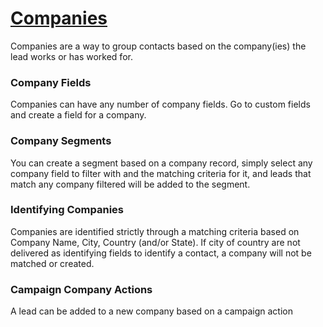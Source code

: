 # [Companies](companies.md)

Companies are a way to group contacts based on the company(ies) the lead works or has worked for.

### Company Fields
Companies can have any number of company fields. Go to custom fields and create a field for a company.

### Company Segments

You can create a segment based on a company record, simply select any company field to filter with and the matching criteria for it, and leads that match any company filtered will be added to the segment. 

### Identifying Companies

Companies are identified strictly through a matching criteria based on Company Name, City, Country (and/or State). If city of country are not delivered as identifying fields to identify a contact, a company will not be matched or created.  

### Campaign Company Actions

A lead can be added to a new company based on a campaign action